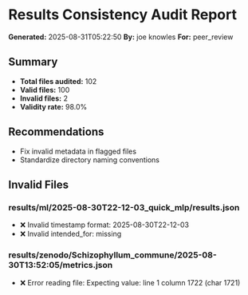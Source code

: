 # Results Consistency Audit Report

**Generated:** 2025-08-31T05:22:50
**By:** joe knowles
**For:** peer_review

## Summary

- **Total files audited:** 102
- **Valid files:** 100
- **Invalid files:** 2
- **Validity rate:** 98.0%

## Recommendations

- Fix invalid metadata in flagged files
- Standardize directory naming conventions

## Invalid Files

### results/ml/2025-08-30T22-12-03_quick_mlp/results.json
- ❌ Invalid timestamp format: 2025-08-30T22-12-03
- ❌ Invalid intended_for: missing

### results/zenodo/Schizophyllum_commune/2025-08-30T13:52:05/metrics.json
- ❌ Error reading file: Expecting value: line 1 column 1722 (char 1721)

